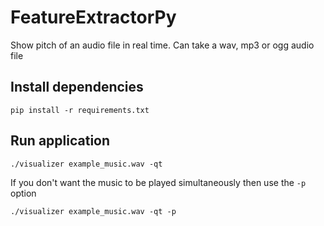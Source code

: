 # FeatureExtractorPy

Show pitch of an audio file in real time. Can take a wav, mp3 or ogg audio file

## Install dependencies

```
pip install -r requirements.txt
```

## Run application

```
./visualizer example_music.wav -qt
```

If you don't want the music to be played simultaneously then use the `-p` option

```
./visualizer example_music.wav -qt -p
```
